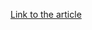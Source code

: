 [Link to the article](https://www.cert.se/2024/10/kritisk-sarbarhet-i-fortinet-produkter-utnyttjas-aktivt.html)
